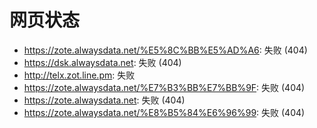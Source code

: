 # 网页状态
- https://zote.alwaysdata.net/%E5%8C%BB%E5%AD%A6: 失败 (404)
- https://dsk.alwaysdata.net: 失败 (404)
- http://telx.zot.line.pm: 失败
- https://zote.alwaysdata.net/%E7%B3%BB%E7%BB%9F: 失败 (404)
- https://zote.alwaysdata.net: 失败 (404)
- https://zote.alwaysdata.net/%E8%B5%84%E6%96%99: 失败 (404)
